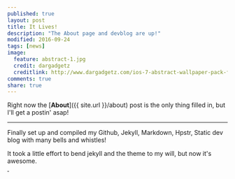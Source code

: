 ```yaml
---
published: true
layout: post
title: It Lives!
description: "The About page and devblog are up!"
modified: 2016-09-24
tags: [news]
image:
  feature: abstract-1.jpg
  credit: dargadgetz
  creditlink: http://www.dargadgetz.com/ios-7-abstract-wallpaper-pack-for-iphone-5-and-ipod-touch-retina/
comments: true
share: true
---
```


Right now the [**About**]({{ site.url }}/about) post is the only thing filled in, but I'll get a postin' asap!

----

Finally set up and compiled my Github, Jekyll, Markdown, Hpstr, Static dev blog with many bells and whistles!

It took a little effort to bend jekyll and the theme to my will, but now it's awesome.<br/>[&nbsp;]({{site.url}}/theme-setup)
